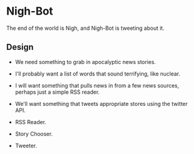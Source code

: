 Nigh-Bot
========

The end of the world is Nigh, and Nigh-Bot is tweeting about it.

Design
------

* We need something to grab in apocalyptic news stories.
* I'll probably want a list of words that sound terrifying, like nuclear.
* I will want something that pulls news in from a few news sources, perhaps just a simple RSS reader.
* We'll want something that tweets appropriate stores using the twitter API.

* RSS Reader.
* Story Chooser.
* Tweeter.